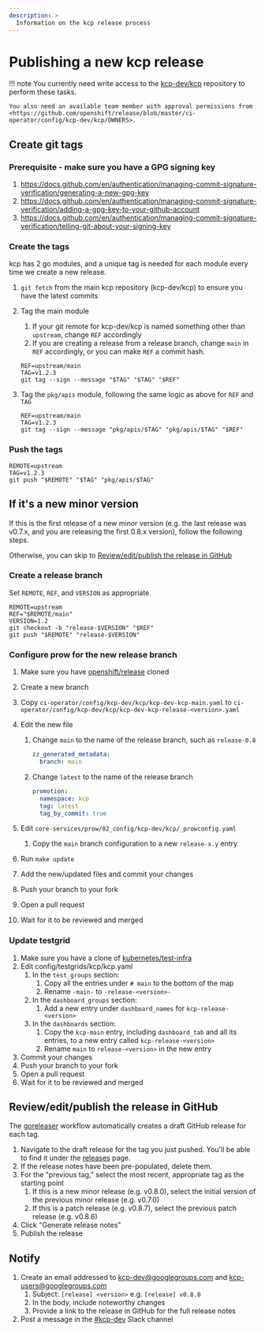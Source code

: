 ```yaml
---
description: >
  Information on the kcp release process
---
```


# Publishing a new kcp release

!!! note
    You currently need write access to the [kcp-dev/kcp](https://github.com/kcp-dev/kcp) repository to perform these 
    tasks.

    You also need an available team member with approval permissions from <https://github.com/openshift/release/blob/master/ci-operator/config/kcp-dev/kcp/OWNERS>.

## Create git tags

### Prerequisite - make sure you have a GPG signing key

1. <https://docs.github.com/en/authentication/managing-commit-signature-verification/generating-a-new-gpg-key>
2. <https://docs.github.com/en/authentication/managing-commit-signature-verification/adding-a-gpg-key-to-your-github-account>
3. <https://docs.github.com/en/authentication/managing-commit-signature-verification/telling-git-about-your-signing-key>

### Create the tags

kcp has 2 go modules, and a unique tag is needed for each module every time we create a new release.

1. `git fetch` from the main kcp repository (kcp-dev/kcp) to ensure you have the latest commits
2. Tag the main module
   1. If your git remote for kcp-dev/kcp is named something other than `upstream`, change `REF` accordingly
   2. If you are creating a release from a release branch, change `main` in `REF` accordingly, or you can
      make `REF` a commit hash.

    ```shell
    REF=upstream/main
    TAG=v1.2.3
    git tag --sign --message "$TAG" "$TAG" "$REF" 
    ```

3. Tag the `pkg/apis` module, following the same logic as above for `REF` and `TAG`

    ```shell
    REF=upstream/main
    TAG=v1.2.3
    git tag --sign --message "pkg/apis/$TAG" "pkg/apis/$TAG" "$REF" 
    ```

### Push the tags

```shell
REMOTE=upstream
TAG=v1.2.3
git push "$REMOTE" "$TAG" "pkg/apis/$TAG"
```

## If it's a new minor version

If this is the first release of a new minor version (e.g. the last release was v0.7.x, and you are releasing the first
0.8.x version), follow the following steps.

Otherwise, you can skip to [Review/edit/publish the release in GitHub](#revieweditpublish-the-release-in-github)

### Create a release branch

Set `REMOTE`, `REF`, and `VERSION` as appropriate.

```shell
REMOTE=upstream
REF="$REMOTE/main"
VERSION=1.2
git checkout -b "release-$VERSION" "$REF"
git push "$REMOTE" "release-$VERSION"
```

### Configure prow for the new release branch

1. Make sure you have [openshift/release](https://github.com/openshift/release/) cloned
2. Create a new branch
3. Copy `ci-operator/config/kcp-dev/kcp/kcp-dev-kcp-main.yaml` to `ci-operator/config/kcp-dev/kcp/kcp-dev-kcp-release-<version>.yaml`
4. Edit the new file
   1. Change `main` to the name of the release branch, such as `release-0.8`

       ```yaml
       zz_generated_metadata:
         branch: main
       ```

   2. Change `latest` to the name of the release branch

       ```yaml
       promotion:
         namespace: kcp
         tag: latest
         tag_by_commit: true
       ```

5. Edit `core-services/prow/02_config/kcp-dev/kcp/_prowconfig.yaml`
   1. Copy the `main` branch configuration to a new `release-x.y` entry
6. Run `make update`
7. Add the new/updated files and commit your changes
8. Push your branch to your fork
9. Open a pull request
10. Wait for it to be reviewed and merged

### Update testgrid

1. Make sure you have a clone of [kubernetes/test-infra](https://github.com/kubernetes/test-infra/)
2. Edit config/testgrids/kcp/kcp.yaml
   1. In the `test_groups` section:
      1. Copy all the entries under `# main` to the bottom of the map
      2. Rename `-main-` to `-release-<version>-`
   2. In the `dashboard_groups` section:
      1. Add a new entry under `dashboard_names` for `kcp-release-<version>`
   3. In the `dashboards` section:
      1. Copy the `kcp-main` entry, including `dashboard_tab` and all its entries, to a new entry called `kcp-release-<version>`
      2. Rename `main` to `release-<version>` in the new entry
3. Commit your changes
4. Push your branch to your fork
5. Open a pull request
6. Wait for it to be reviewed and merged

## Review/edit/publish the release in GitHub

The [goreleaser](https://github.com/kcp-dev/kcp/actions/workflows/goreleaser.yml) workflow automatically creates a draft GitHub release for each tag.

1. Navigate to the draft release for the tag you just pushed. You'll be able to find it under the [releases](https://github.com/kcp-dev/kcp/releases) page.
2. If the release notes have been pre-populated, delete them.
3. For the "previous tag," select the most recent, appropriate tag as the starting point
   1. If this is a new minor release (e.g. v0.8.0), select the initial version of the previous minor release (e.g. v0.7.0)
   2. If this is a patch release (e.g. v0.8.7), select the previous patch release (e.g. v0.8.6)
4. Click "Generate release notes"
5. Publish the release

## Notify

1. Create an email addressed to kcp-dev@googlegroups.com and kcp-users@googlegroups.com
   1. Subject: `[release] <version>` e.g. `[release] v0.8.0`
   2. In the body, include noteworthy changes
   3. Provide a link to the release in GitHub for the full release notes
2. Post a message in the [#kcp-dev](https://kubernetes.slack.com/archives/C021U8WSAFK) Slack channel
